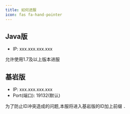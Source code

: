 ```yaml
---
title: 如何进服
icon: fas fa-hand-pointer
---
```


## Java版

- IP: xxx.xxx.xxx.xxx

允许使用1.7及以上版本进服

## 基岩版

- IP: xxx.xxx.xxx.xxx
- Port(端口): 19132(默认)

为了防止ID冲突造成的问题,本服将进入基岩版的ID加上前缀 `.`
